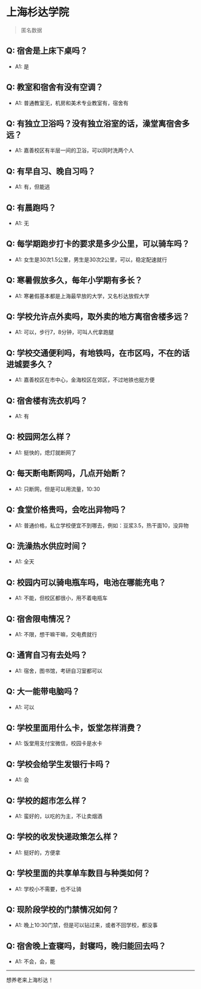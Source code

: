 # 上海杉达学院
> 匿名数据
## Q: 宿舍是上床下桌吗？
- A1: 是
## Q: 教室和宿舍有没有空调？
- A1: 普通教室无，机房和美术专业教室有，宿舍有
## Q: 有独立卫浴吗？没有独立浴室的话，澡堂离宿舍多远？
- A1: 嘉善校区有半层一间的卫浴，可以同时洗两个人
## Q: 有早自习、晚自习吗？
- A1: 有，但能逃
## Q: 有晨跑吗？
- A1: 无
## Q: 每学期跑步打卡的要求是多少公里，可以骑车吗？
- A1: 女生是30次1.5公里，男生是30次2公里，可以，稳定配速就行
## Q: 寒暑假放多久，每年小学期有多长？
- A1: 寒暑假基本都是上海最早放的大学，又名杉达放假大学
## Q: 学校允许点外卖吗，取外卖的地方离宿舍楼多远？
- A1: 可以，步行7，8分钟，可叫人代拿跑腿
## Q: 学校交通便利吗，有地铁吗，在市区吗，不在的话进城要多久？
- A1: 嘉善校区在市中心，金海校区在郊区，不过地铁也挺方便
## Q: 宿舍楼有洗衣机吗？
- A1: 有
## Q: 校园网怎么样？
- A1: 挺快的，熄灯就断网了
## Q: 每天断电断网吗，几点开始断？
- A1: 只断网，但是可以用流量，10:30
## Q: 食堂价格贵吗，会吃出异物吗？
- A1: 普通价格，私立学校便宜不到哪去，例如：豆浆3.5，热干面10，没异物
## Q: 洗澡热水供应时间？
- A1: 全天
## Q: 校园内可以骑电瓶车吗，电池在哪能充电？
- A1: 不能，但校区都很小，用不着电瓶车
## Q: 宿舍限电情况？
- A1: 不限，想干嘛干嘛，交电费就行
## Q: 通宵自习有去处吗？
- A1: 宿舍，图书馆，考研自习室都可以
## Q: 大一能带电脑吗？
- A1: 可以
## Q: 学校里面用什么卡，饭堂怎样消费？
- A1: 饭堂用支付宝微信，校园卡是水卡
## Q: 学校会给学生发银行卡吗？
- A1: 会
## Q: 学校的超市怎么样？
- A1: 蛮好的，以吃的为主，不让卖烟酒
## Q: 学校的收发快递政策怎么样？
- A1: 挺好的，方便拿
## Q: 学校里面的共享单车数目与种类如何？
- A1: 学校小不需要，也不让骑
## Q: 现阶段学校的门禁情况如何？
- A1: 晚上10:30门禁，但是可以钻过来，或者不回学校，都没事
## Q: 宿舍晚上查寝吗，封寝吗，晚归能回去吗？
- A1: 不会，会，能
***
想养老来上海杉达！